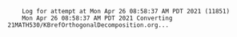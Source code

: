         Log for attempt at Mon Apr 26 08:58:37 AM PDT 2021 (11851)
        Mon Apr 26 08:58:37 AM PDT 2021 Converting 21MATH530/KBrefOrthogonalDecomposition.org...
